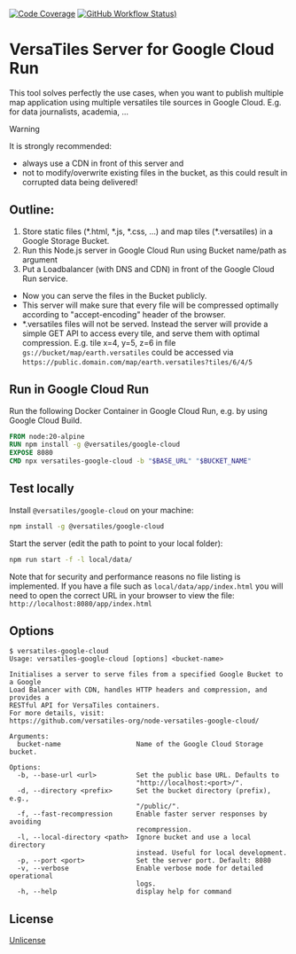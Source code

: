 [![Code Coverage](https://codecov.io/gh/versatiles-org/node-versatiles-google-cloud/branch/main/graph/badge.svg?token=IDHAI13M0K)](https://codecov.io/gh/versatiles-org/node-versatiles-google-cloud)
[![GitHub Workflow Status)](https://img.shields.io/github/actions/workflow/status/versatiles-org/node-versatiles-google-cloud/ci.yml)](https://github.com/versatiles-org/node-versatiles-google-cloud/actions/workflows/ci.yml)

# VersaTiles Server for Google Cloud Run

This tool solves perfectly the use cases, when you want to publish multiple map application using multiple versatiles tile sources in Google Cloud.
E.g. for data journalists, academia, ...

> [!WARNING]
> It is strongly recommended:
>
> * always use a CDN in front of this server and
> * not to modify/overwrite existing files in the bucket, as this could result in corrupted data being delivered!

## Outline:

1. Store static files (\*.html, \*.js, \*.css, …) and map tiles (\*.versatiles) in a Google Storage Bucket.
2. Run this Node.js server in Google Cloud Run using Bucket name/path as argument
3. Put a Loadbalancer (with DNS and CDN) in front of the Google Cloud Run service.

* Now you can serve the files in the Bucket publicly.
* This server will make sure that every file will be compressed optimally according to "accept-encoding" header of the browser.
* \*.versatiles files will not be served. Instead the server will provide a simple GET API to access every tile, and serve them with optimal compression. E.g. tile x=4, y=5, z=6 in file `gs://bucket/map/earth.versatiles` could be accessed via `https://public.domain.com/map/earth.versatiles?tiles/6/4/5`

## Run in Google Cloud Run

Run the following Docker Container in Google Cloud Run, e.g. by using Google Cloud Build.

```Dockerfile
FROM node:20-alpine
RUN npm install -g @versatiles/google-cloud
EXPOSE 8080
CMD npx versatiles-google-cloud -b "$BASE_URL" "$BUCKET_NAME"
```

## Test locally

Install `@versatiles/google-cloud` on your machine:

```bash
npm install -g @versatiles/google-cloud
```

Start the server (edit the path to point to your local folder):

```bash
npm run start -f -l local/data/
```

Note that for security and performance reasons no file listing is implemented. If you have a file such as `local/data/app/index.html` you will need to open the correct URL in your browser to view the file: `http://localhost:8080/app/index.html`

## Options

<!--- This chapter is generated automatically --->

```console
$ versatiles-google-cloud
Usage: versatiles-google-cloud [options] <bucket-name>

Initialises a server to serve files from a specified Google Bucket to a Google
Load Balancer with CDN, handles HTTP headers and compression, and provides a
RESTful API for VersaTiles containers.
For more details, visit:
https://github.com/versatiles-org/node-versatiles-google-cloud/

Arguments:
  bucket-name                   Name of the Google Cloud Storage bucket.

Options:
  -b, --base-url <url>          Set the public base URL. Defaults to
                                "http://localhost:<port>/".
  -d, --directory <prefix>      Set the bucket directory (prefix), e.g.,
                                "/public/".
  -f, --fast-recompression      Enable faster server responses by avoiding
                                recompression.
  -l, --local-directory <path>  Ignore bucket and use a local directory
                                instead. Useful for local development.
  -p, --port <port>             Set the server port. Default: 8080
  -v, --verbose                 Enable verbose mode for detailed operational
                                logs.
  -h, --help                    display help for command
```

## License

[Unlicense](./LICENSE.md)
